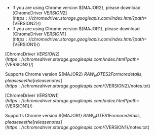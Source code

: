 * If you are using Chrome version ${MAJOR2}, please download [ChromeDriver ${VERSION2}](https://chromedriver.storage.googleapis.com/index.html?path=${VERSION2}/)
* If you are using Chrome version ${MAJOR1}, please download [ChromeDriver ${VERSION1}](https://chromedriver.storage.googleapis.com/index.html?path=${VERSION1}/)



[ChromeDriver ${VERSION2}](https://chromedriver.storage.googleapis.com/index.html?path=${VERSION2}/)

Supports Chrome version ${MAJOR2}
${RAW_NOTES2}
For more details, please see the [release notes](https://chromedriver.storage.googleapis.com/${VERSION2}/notes.txt)



[ChromeDriver ${VERSION1}](https://chromedriver.storage.googleapis.com/index.html?path=${VERSION1}/)

Supports Chrome version ${MAJOR1}
${RAW_NOTES1}
For more details, please see the [release notes](https://chromedriver.storage.googleapis.com/${VERSION1}/notes.txt)
